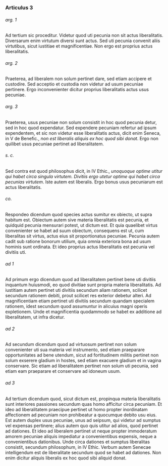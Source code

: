 ### Articulus 3

###### arg. 1
Ad tertium sic proceditur. Videtur quod uti pecunia non sit actus liberalitatis. Diversarum enim virtutum diversi sunt actus. Sed uti pecunia convenit aliis virtutibus, sicut iustitiae et magnificentiae. Non ergo est proprius actus liberalitatis.

###### arg. 2
Praeterea, ad liberalem non solum pertinet dare, sed etiam accipere et custodire. Sed acceptio et custodia non videtur ad usum pecuniae pertinere. Ergo inconvenienter dicitur proprius liberalitatis actus usus pecuniae.

###### arg. 3
Praeterea, usus pecuniae non solum consistit in hoc quod pecunia detur, sed in hoc quod expendatur. Sed expendere pecuniam refertur ad ipsum expendentem, et sic non videtur esse liberalitatis actus, dicit enim Seneca, in V de Benefic., *non est liberalis aliquis ex hoc quod sibi donat*. Ergo non quilibet usus pecuniae pertinet ad liberalitatem.

###### s. c.
Sed contra est quod philosophus dicit, in IV Ethic., *unoquoque optime utitur qui habet circa singula virtutem. Divitiis ergo utetur optime qui habet circa pecunias virtutem*. Iste autem est liberalis. Ergo bonus usus pecuniarum est actus liberalitatis.

###### co.
Respondeo dicendum quod species actus sumitur ex obiecto, ut supra habitum est. Obiectum autem sive materia liberalitatis est pecunia, et quidquid pecunia mensurari potest, ut dictum est. Et quia quaelibet virtus convenienter se habet ad suum obiectum, consequens est ut, cum liberalitas sit virtus, actus eius sit proportionatus pecuniae. Pecunia autem cadit sub ratione bonorum utilium, quia omnia exteriora bona ad usum hominis sunt ordinata. Et ideo proprius actus liberalitatis est pecunia vel divitiis uti.

###### ad 1
Ad primum ergo dicendum quod ad liberalitatem pertinet bene uti divitiis inquantum huiusmodi, eo quod divitiae sunt propria materia liberalitatis. Ad iustitiam autem pertinet uti divitiis secundum aliam rationem, scilicet secundum rationem debiti, prout scilicet res exterior debetur alteri. Ad magnificentiam etiam pertinet uti divitiis secundum quandam specialem rationem, idest secundum quod assumuntur in alicuius magni operis expletionem. Unde et magnificentia quodammodo se habet ex additione ad liberalitatem, ut infra dicetur.

###### ad 2
Ad secundum dicendum quod ad virtuosum pertinet non solum convenienter uti sua materia vel instrumento, sed etiam praeparare opportunitates ad bene utendum, sicut ad fortitudinem militis pertinet non solum exserere gladium in hostes, sed etiam exacuere gladium et in vagina conservare. Sic etiam ad liberalitatem pertinet non solum uti pecunia, sed etiam eam praeparare et conservare ad idoneum usum.

###### ad 3
Ad tertium dicendum quod, sicut dictum est, propinqua materia liberalitatis sunt interiores passiones secundum quas homo afficitur circa pecuniam. Et ideo ad liberalitatem praecipue pertinet ut homo propter inordinatam affectionem ad pecuniam non prohibeatur a quocumque debito usu eius. Est autem duplex usus pecuniae, unus ad seipsum, qui videtur ad sumptus vel expensas pertinere; alius autem quo quis utitur ad alios, quod pertinet ad dationes. Et ideo ad liberalem pertinet ut neque propter immoderatum amorem pecuniae aliquis impediatur a convenientibus expensis, neque a convenientibus dationibus. Unde circa dationes et sumptus liberalitas consistit, secundum philosophum, in IV Ethic. Verbum autem Senecae intelligendum est de liberalitate secundum quod se habet ad dationes. Non enim dicitur aliquis liberalis ex hoc quod sibi aliquid donat.

